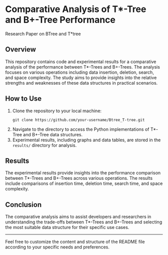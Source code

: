 # Comparative Analysis of T*-Tree and B+-Tree Performance
Research Paper on BTree and T*tree 

## Overview
This repository contains code and experimental results for a comparative analysis of the performance between T*-Trees and B+-Trees. The analysis focuses on various operations including data insertion, deletion, search, and space complexity. The study aims to provide insights into the relative strengths and weaknesses of these data structures in practical scenarios.

## How to Use
1. Clone the repository to your local machine:
   ```
   git clone https://github.com/your-username/Btree_T-tree.git
   ```
2. Navigate to the directory to access the Python implementations of T*-Tree and B+-Tree data structures.
3. Experimental results, including graphs and data tables, are stored in the `results/` directory for analysis.

## Results
The experimental results provide insights into the performance comparison between T*-Trees and B+-Trees across various operations. The results include comparisons of insertion time, deletion time, search time, and space complexity.

## Conclusion
The comparative analysis aims to assist developers and researchers in understanding the trade-offs between T*-Trees and B+-Trees and selecting the most suitable data structure for their specific use cases.

---
Feel free to customize the content and structure of the README file according to your specific needs and preferences.
